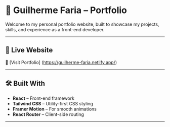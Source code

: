 # 💼 Guilherme Faria – Portfolio

Welcome to my personal portfolio website, built to showcase my projects, skills, and experience as a front-end developer.

---

## 🚀 Live Website

🔗 [Visit Portfolio] (https://guilherme-faria.netlify.app/)

---

## 🛠️ Built With

- **React** – Front-end framework  
- **Tailwind CSS** – Utility-first CSS styling  
- **Framer Motion** – For smooth animations  
- **React Router** – Client-side routing  

---
